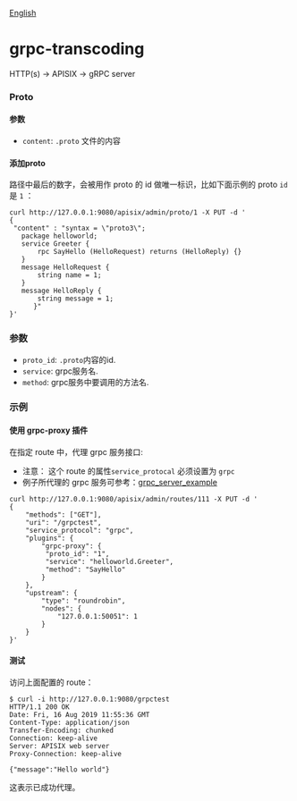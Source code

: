 [English](grpc-transcoding.md)
# grpc-transcoding

HTTP(s) -> APISIX -> gRPC server

### Proto

#### 参数
* `content`: `.proto` 文件的内容

#### 添加proto

路径中最后的数字，会被用作 proto 的 id 做唯一标识，比如下面示例的 proto `id` 是 `1` ：

```shell
curl http://127.0.0.1:9080/apisix/admin/proto/1 -X PUT -d '
{
 "content" : "syntax = \"proto3\";
   package helloworld;
   service Greeter {
       rpc SayHello (HelloRequest) returns (HelloReply) {}
   }
   message HelloRequest {
       string name = 1;
   }
   message HelloReply {
       string message = 1;
      }"
}'
```

### 参数

* `proto_id`: `.proto`内容的id.
* `service`:  grpc服务名.
* `method`:   grpc服务中要调用的方法名.



### 示例

#### 使用 grpc-proxy 插件

在指定 route 中，代理 grpc 服务接口:

* 注意： 这个 route 的属性`service_protocal` 必须设置为 `grpc`
* 例子所代理的 grpc 服务可参考：[grpc_server_example](https://github.com/nic-chen/grpc_server_example)

```shell
curl http://127.0.0.1:9080/apisix/admin/routes/111 -X PUT -d '
{
    "methods": ["GET"],
    "uri": "/grpctest",
    "service_protocol": "grpc",
    "plugins": {
        "grpc-proxy": {
         "proto_id": "1",
         "service": "helloworld.Greeter",
         "method": "SayHello"
        }
    },
    "upstream": {
        "type": "roundrobin",
        "nodes": {
            "127.0.0.1:50051": 1
        }
    }
}'
```


#### 测试

访问上面配置的 route：

```shell
$ curl -i http://127.0.0.1:9080/grpctest
HTTP/1.1 200 OK
Date: Fri, 16 Aug 2019 11:55:36 GMT
Content-Type: application/json
Transfer-Encoding: chunked
Connection: keep-alive
Server: APISIX web server
Proxy-Connection: keep-alive

{"message":"Hello world"}
```

这表示已成功代理。

